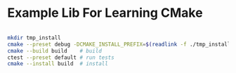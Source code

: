 # Example Lib For Learning CMake

```bash

mkdir tmp_install
cmake --preset debug -DCMAKE_INSTALL_PREFIX=$(readlink -f ./tmp_install)  # config
cmake --build build    # build
ctest --preset default # run tests
cmake --install build  # install

```
